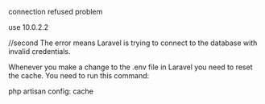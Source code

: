 connection refused problem

use 10.0.2.2



//second
The error means Laravel is trying to connect to the database with invalid credentials.

Whenever you make a change to the .env file in Laravel you need to reset the cache. You need to run this command:

php artisan config: cache
